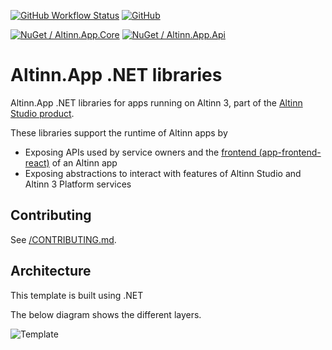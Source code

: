 [![GitHub Workflow Status](https://img.shields.io/github/actions/workflow/status/Altinn/app-lib-dotnet/dotnet-test.yml?branch=main)](https://github.com/Altinn/app-lib-dotnet/actions)
[![GitHub](https://img.shields.io/github/license/Altinn/app-lib-dotnet?style=flat-square)](https://github.com/Altinn/app-lib-dotnet/blob/main/LICENSE)<br/>

[![NuGet / Altinn.App.Core](https://img.shields.io/nuget/v/Altinn.App.Core?label=Altinn.App.Core)](https://www.nuget.org/packages/Altinn.App.Core)
[![NuGet / Altinn.App.Api](https://img.shields.io/nuget/v/Altinn.App.Api?label=Altinn.App.Api)](https://www.nuget.org/packages/Altinn.App.Api)

# Altinn.App .NET libraries

Altinn.App .NET libraries for apps running on Altinn 3, part of the [Altinn Studio product](https://docs.altinn.studio/altinn-studio/about/).

These libraries support the runtime of Altinn apps by

* Exposing APIs used by service owners and the [frontend (app-frontend-react)](https://github.com/Altinn/app-frontend-react) of an Altinn app
* Exposing abstractions to interact with features of Altinn Studio and Altinn 3 Platform services

## Contributing

See [/CONTRIBUTING.md](/CONTRIBUTING.md).

## Architecture

This template is built using .NET

The below diagram shows the different layers.


![Template](https://raw.githubusercontent.com/Altinn/app-template-dotnet/main/apptemplate.drawio.svg)
